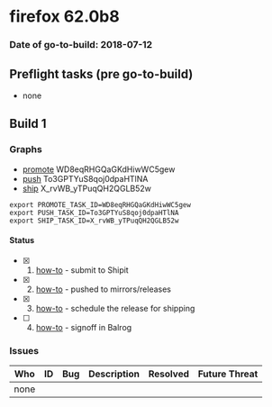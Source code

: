 # firefox 62.0b8

### Date of go-to-build: 2018-07-12

## Preflight tasks (pre go-to-build)
- none

## Build 1  

### Graphs
* [promote](https://tools.taskcluster.net/push-inspector/#/WD8eqRHGQaGKdHiwWC5gew) WD8eqRHGQaGKdHiwWC5gew
* [push](https://tools.taskcluster.net/push-inspector/#/To3GPTYuS8qoj0dpaHTlNA) To3GPTYuS8qoj0dpaHTlNA
* [ship](https://tools.taskcluster.net/push-inspector/#/X_rvWB_yTPuqQH2QGLB52w) X_rvWB_yTPuqQH2QGLB52w
```
export PROMOTE_TASK_ID=WD8eqRHGQaGKdHiwWC5gew
export PUSH_TASK_ID=To3GPTYuS8qoj0dpaHTlNA
export SHIP_TASK_ID=X_rvWB_yTPuqQH2QGLB52w
```


#### Status
- [x] 1.  [how-to](https://wiki.mozilla.org/Release:Release_Automation_on_Mercurial:Starting_a_Release#Submit_to_Ship_It)  - submit to Shipit
- [x] 2.  [how-to](https://github.com/mozilla-releng/releasewarrior-2.0/blob/master/docs/release-promotion/desktop/howto.md#push-artifacts-to-releases-directory)  - pushed to mirrors/releases
- [x] 3.  [how-to](https://github.com/mozilla-releng/releasewarrior-2.0/blob/master/docs/release-promotion/desktop/howto.md#ship-the-release)  - schedule the release for shipping
- [ ] 4.  [how-to](https://github.com/mozilla-releng/releasewarrior-2.0/blob/master/docs/release-promotion/desktop/howto.md#obtain-sign-offs-for-changes)  - signoff in Balrog

### Issues
| Who                 | ID               | Bug                                                                 | Description                | Resolved                | Future Threat                |
| ------------------- | ---------------- | ------------------------------------------------------------------- | -------------------------- | ----------------------- | ---------------------------- |
| none | | | | | |

